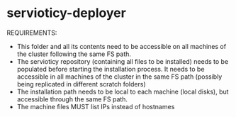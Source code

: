# servioticy-deployer

REQUIREMENTS:

* This folder and all its contents need to be accessible on all machines of the cluster following the same FS path.
* The servioticy repository (containing all files to be installed) needs to be populated before starting the installation process. It needs to be accessible in all machines of the cluster in the same FS path (possibly being replicated in different scratch folders)
* The installation path needs to be local to each machine (local disks), but accessible through the same FS path.
* The machine files MUST list IPs instead of hostnames
